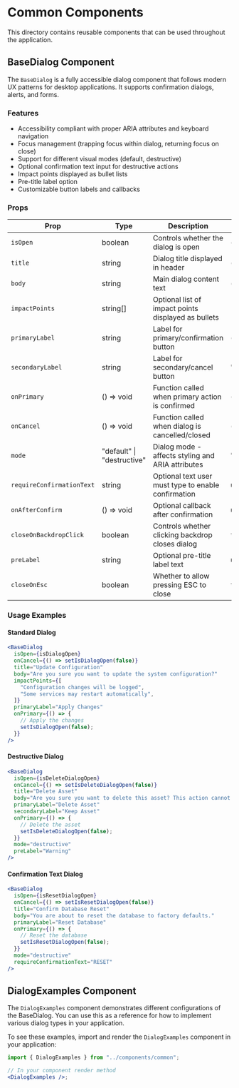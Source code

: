 # Common Components

This directory contains reusable components that can be used throughout the application.

## BaseDialog Component

The `BaseDialog` is a fully accessible dialog component that follows modern UX patterns for desktop applications. It supports confirmation dialogs, alerts, and forms.

### Features

- Accessibility compliant with proper ARIA attributes and keyboard navigation
- Focus management (trapping focus within dialog, returning focus on close)
- Support for different visual modes (default, destructive)
- Optional confirmation text input for destructive actions
- Impact points displayed as bullet lists
- Pre-title label option
- Customizable button labels and callbacks

### Props

| Prop                      | Type                       | Description                                         | Default    |
| ------------------------- | -------------------------- | --------------------------------------------------- | ---------- |
| `isOpen`                  | boolean                    | Controls whether the dialog is open                 | (required) |
| `title`                   | string                     | Dialog title displayed in header                    | (required) |
| `body`                    | string                     | Main dialog content text                            | (required) |
| `impactPoints`            | string[]                   | Optional list of impact points displayed as bullets | `[]`       |
| `primaryLabel`            | string                     | Label for primary/confirmation button               | (required) |
| `secondaryLabel`          | string                     | Label for secondary/cancel button                   | "Cancel"   |
| `onPrimary`               | () => void                 | Function called when primary action is confirmed    | (required) |
| `onCancel`                | () => void                 | Function called when dialog is cancelled/closed     | (required) |
| `mode`                    | "default" \| "destructive" | Dialog mode - affects styling and ARIA attributes   | "default"  |
| `requireConfirmationText` | string                     | Optional text user must type to enable confirmation | undefined  |
| `onAfterConfirm`          | () => void                 | Optional callback after confirmation                | undefined  |
| `closeOnBackdropClick`    | boolean                    | Controls whether clicking backdrop closes dialog    | `true`     |
| `preLabel`                | string                     | Optional pre-title label text                       | undefined  |
| `closeOnEsc`              | boolean                    | Whether to allow pressing ESC to close              | `true`     |

### Usage Examples

#### Standard Dialog

```jsx
<BaseDialog
  isOpen={isDialogOpen}
  onCancel={() => setIsDialogOpen(false)}
  title="Update Configuration"
  body="Are you sure you want to update the system configuration?"
  impactPoints={[
    "Configuration changes will be logged",
    "Some services may restart automatically",
  ]}
  primaryLabel="Apply Changes"
  onPrimary={() => {
    // Apply the changes
    setIsDialogOpen(false);
  }}
/>
```

#### Destructive Dialog

```jsx
<BaseDialog
  isOpen={isDeleteDialogOpen}
  onCancel={() => setIsDeleteDialogOpen(false)}
  title="Delete Asset"
  body="Are you sure you want to delete this asset? This action cannot be undone."
  primaryLabel="Delete Asset"
  secondaryLabel="Keep Asset"
  onPrimary={() => {
    // Delete the asset
    setIsDeleteDialogOpen(false);
  }}
  mode="destructive"
  preLabel="Warning"
/>
```

#### Confirmation Text Dialog

```jsx
<BaseDialog
  isOpen={isResetDialogOpen}
  onCancel={() => setIsResetDialogOpen(false)}
  title="Confirm Database Reset"
  body="You are about to reset the database to factory defaults."
  primaryLabel="Reset Database"
  onPrimary={() => {
    // Reset the database
    setIsResetDialogOpen(false);
  }}
  mode="destructive"
  requireConfirmationText="RESET"
/>
```

## DialogExamples Component

The `DialogExamples` component demonstrates different configurations of the BaseDialog. You can use this as a reference for how to implement various dialog types in your application.

To see these examples, import and render the `DialogExamples` component in your application:

```jsx
import { DialogExamples } from "../components/common";

// In your component render method
<DialogExamples />;
```
